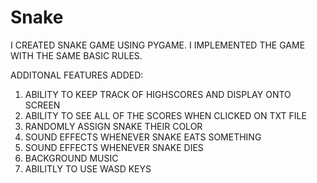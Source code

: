 # Snake

I CREATED SNAKE GAME USING PYGAME. I IMPLEMENTED THE GAME WITH THE SAME BASIC RULES. 


ADDITONAL FEATURES ADDED:

  1) ABILITY TO KEEP TRACK OF HIGHSCORES AND DISPLAY ONTO SCREEN
  2) ABILITY TO SEE ALL OF THE SCORES WHEN CLICKED ON TXT FILE
  3) RANDOMLY ASSIGN SNAKE THEIR COLOR
  4) SOUND EFFECTS WHENEVER SNAKE EATS SOMETHING
  5) SOUND EFFECTS WHENEVER SNAKE DIES
  6) BACKGROUND MUSIC
  7) ABILITLY TO USE WASD KEYS
